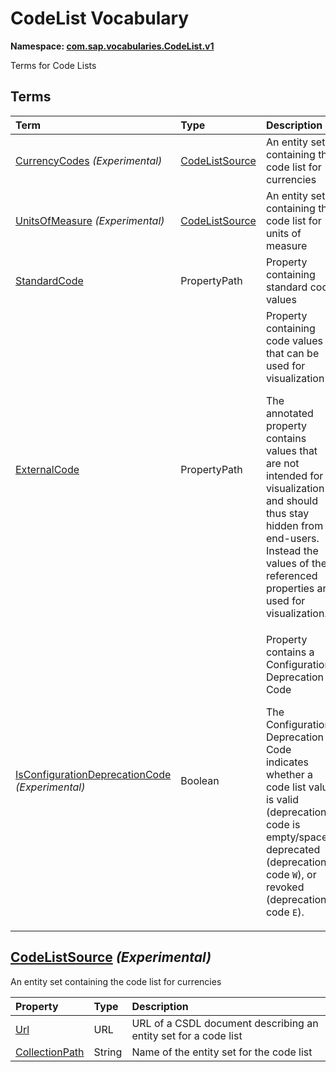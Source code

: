 # CodeList Vocabulary
**Namespace: [com.sap.vocabularies.CodeList.v1](CodeList.xml)**

Terms for Code Lists


## Terms

Term|Type|Description
:---|:---|:----------
[CurrencyCodes](CodeList.xml#L34) *(Experimental)*|[CodeListSource](#CodeListSource)|<a name="CurrencyCodes"></a>An entity set containing the code list for currencies
[UnitsOfMeasure](CodeList.xml#L39) *(Experimental)*|[CodeListSource](#CodeListSource)|<a name="UnitsOfMeasure"></a>An entity set containing the code list for units of measure
[StandardCode](CodeList.xml#L56)|PropertyPath|<a name="StandardCode"></a>Property containing standard code values
[ExternalCode](CodeList.xml#L60)|PropertyPath|<a name="ExternalCode"></a>Property containing code values that can be used for visualization<p>The annotated property contains values that are not intended for visualization and should thus stay hidden from end-users. Instead the values of the referenced properties are used for visualization.</p>
[IsConfigurationDeprecationCode](CodeList.xml#L66) *(Experimental)*|Boolean|<a name="IsConfigurationDeprecationCode"></a>Property contains a Configuration Deprecation Code<p>The Configuration Deprecation Code indicates whether a code list value is valid (deprecation code is empty/space), deprecated (deprecation code `W`), or revoked (deprecation code `E`). </p>

## <a name="CodeListSource"></a>[CodeListSource](CodeList.xml#L44) *(Experimental)*
An entity set containing the code list for currencies

Property|Type|Description
:-------|:---|:----------
[Url](CodeList.xml#L47)|URL|URL of a CSDL document describing an entity set for a code list
[CollectionPath](CodeList.xml#L51)|String|Name of the entity set for the code list
